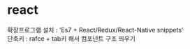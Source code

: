 # react


확장프로그램 설치 : 'Es7 + React/Redux/React-Native snippets'
<br>
단축키 : rafce + tab키 해서 컴포넌트 구조 띄우기
